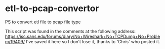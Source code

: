 # etl-to-pcap-convertor
PS to convert etl file to pcap file type 

This script was found in the comments at the following address:
https://isc.sans.edu/forums/diary/No+Wireshark+No+TCPDump+No+Problem/19409/
I've saved it here so I don't lose it, thanks to 'Chris' who posted it.
